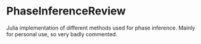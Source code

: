 # PhaseInferenceReview
Julia implementation of different methods used for phase inference. Mainly for personal use, so very badly commented.
